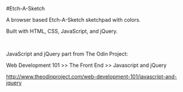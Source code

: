 #Etch-A-Sketch

A browser based Etch-A-Sketch sketchpad with colors.

Built with HTML, CSS, JavaScript, and jQuery.

<br>

JavaScript and jQuery part from The Odin Project:

Web Development 101 >> The Front End >> Javascript and jQuery

http://www.theodinproject.com/web-development-101/javascript-and-jquery